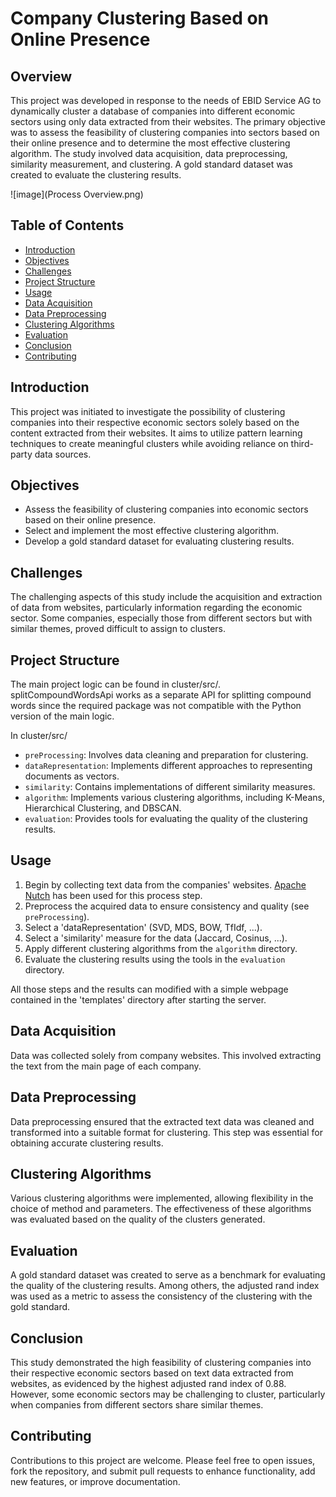 # Company Clustering Based on Online Presence

## Overview

This project was developed in response to the needs of EBID Service AG to dynamically cluster a database of companies into different economic sectors using only data extracted from their websites. The primary objective was to assess the feasibility of clustering companies into sectors based on their online presence and to determine the most effective clustering algorithm. The study involved data acquisition, data preprocessing, similarity measurement, and clustering. A gold standard dataset was created to evaluate the clustering results. 

![image](Process Overview.png)

## Table of Contents

- [Introduction](#introduction)
- [Objectives](#objectives)
- [Challenges](#challenges)
- [Project Structure](#project-structure)
- [Usage](#usage)
- [Data Acquisition](#data-acquisition)
- [Data Preprocessing](#data-preprocessing)
- [Clustering Algorithms](#clustering-algorithms)
- [Evaluation](#evaluation)
- [Conclusion](#conclusion)
- [Contributing](#contributing)

## Introduction

This project was initiated to investigate the possibility of clustering companies into their respective economic sectors solely based on the content extracted from their websites. It aims to utilize pattern learning techniques to create meaningful clusters while avoiding reliance on third-party data sources.

## Objectives

- Assess the feasibility of clustering companies into economic sectors based on their online presence.
- Select and implement the most effective clustering algorithm.
- Develop a gold standard dataset for evaluating clustering results.

## Challenges

The challenging aspects of this study include the acquisition and extraction of data from websites, particularly information regarding the economic sector. Some companies, especially those from different sectors but with similar themes, proved difficult to assign to clusters.

## Project Structure
The main project logic can be found in cluster/src/. splitCompoundWordsApi works as a separate API for splitting compound words since the required package was not compatible with the Python version of the main logic.

In cluster/src/
- `preProcessing`: Involves data cleaning and preparation for clustering. 
- `dataRepresentation`: Implements different approaches to representing documents as vectors.
- `similarity`: Contains implementations of different similarity measures.
- `algorithm`: Implements various clustering algorithms, including K-Means, Hierarchical Clustering, and DBSCAN.
- `evaluation`: Provides tools for evaluating the quality of the clustering results.

## Usage

1. Begin by collecting text data from the companies' websites. [Apache Nutch](https://nutch.apache.org/) has been used for this process step.
2. Preprocess the acquired data to ensure consistency and quality (see `preProcessing`).
3. Select a 'dataRepresentation' (SVD, MDS, BOW, TfIdf, ...).
4. Select a 'similarity' measure for the data (Jaccard, Cosinus, ...).
5. Apply different clustering algorithms from the `algorithm` directory.
6. Evaluate the clustering results using the tools in the `evaluation` directory.

All those steps and the results can modified with a simple webpage contained in the 'templates' directory after starting the server.

## Data Acquisition

Data was collected solely from company websites. This involved extracting the text from the main page of each company.

## Data Preprocessing

Data preprocessing ensured that the extracted text data was cleaned and transformed into a suitable format for clustering. This step was essential for obtaining accurate clustering results.

## Clustering Algorithms

Various clustering algorithms were implemented, allowing flexibility in the choice of method and parameters. The effectiveness of these algorithms was evaluated based on the quality of the clusters generated.

## Evaluation

A gold standard dataset was created to serve as a benchmark for evaluating the quality of the clustering results. Among others, the adjusted rand index was used as a metric to assess the consistency of the clustering with the gold standard.

## Conclusion

This study demonstrated the high feasibility of clustering companies into their respective economic sectors based on text data extracted from websites, as evidenced by the highest adjusted rand index of 0.88. However, some economic sectors may be challenging to cluster, particularly when companies from different sectors share similar themes.

## Contributing

Contributions to this project are welcome. Please feel free to open issues, fork the repository, and submit pull requests to enhance functionality, add new features, or improve documentation.
